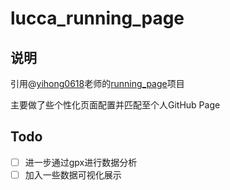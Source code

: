 # lucca_running_page

## 说明
引用@[yihong0618](https://github.com/yihong0618)老师的[running_page](https://github.com/yihong0618/running_page)项目

主要做了些个性化页面配置并匹配至个人GitHub Page

## Todo
- [ ] 进一步通过gpx进行数据分析
- [ ] 加入一些数据可视化展示
